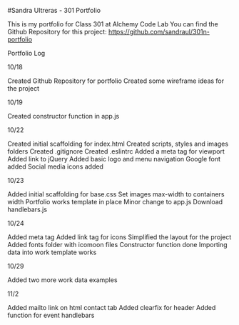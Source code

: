 
#Sandra Ultreras - 301 Portfolio

This is my portfolio for Class 301 at Alchemy Code Lab
You can find the Github Repository for this project: https://github.com/sandraul/301n-portfolio

Portfolio Log

10/18

Created Github Repository for portfolio
Created some wireframe ideas for the project

10/19

Created constructor function in app.js

10/22

Created initial scaffolding for index.html
Created scripts, styles and images folders
Created .gitignore
Created .eslintrc
Added a meta tag for viewport
Added link to jQuery
Added basic logo and menu navigation
Google font added
Social media icons added

10/23

Added initial scaffolding for base.css
Set images max-width to containers width
Portfolio works template in place
Minor change to app.js
Download handlebars.js

10/24

Added meta tag
Added link tag for icons
Simplified the layout for the project
Added fonts folder with icomoon files
Constructor function done
Importing data into work template works

10/29

Added two more work data examples

11/2

Added mailto link on html contact tab
Added clearfix for header
Added function for event handlebars 
